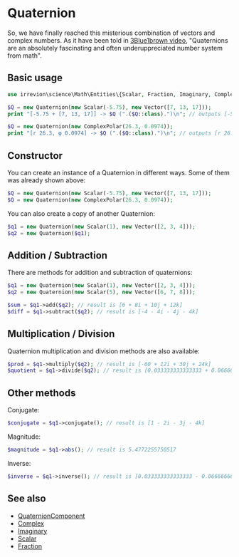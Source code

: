 # Quaternion

So, we have finally reached this misterious combination of vectors and complex numbers. As it have been told in [3Blue1brown video](https://www.youtube.com/watch?v=d4EgbgTm0Bg), "Quaternions are an absolutely fascinating and often underuppreciated number system from math".


## Basic usage

```php
use irrevion\science\Math\Entities\{Scalar, Fraction, Imaginary, Complex, ComplexPolar, Vector, QuaternionComponent, Quaternion};

$Q = new Quaternion(new Scalar(-5.75), new Vector([7, 13, 17]));
print "[-5.75 + [7, 13, 17]] -> $Q (".($Q::class).")\n"; // outputs [-5.75 + [7, 13, 17]] -> [-5.75 + 7i + 13j + 17k] (irrevion\science\Math\Entities\Quaternion)

$Q = new Quaternion(new ComplexPolar(26.3, 0.0974));
print "[r 26.3, φ 0.0974] -> $Q (".($Q::class).")\n"; // outputs [r 26.3, φ 0.0974] -> [26.175347698301 + 2.5575716750597i + 0j + 0k] (irrevion\science\Math\Entities\Quaternion)
```

## Constructor

You can create an instance of a Quaternion in different ways. Some of them was already shown above:
```php
$Q = new Quaternion(new Scalar(-5.75), new Vector([7, 13, 17]));
$Q = new Quaternion(new ComplexPolar(26.3, 0.0974));
```

You can also create a copy of another Quaternion:
```php
$q1 = new Quaternion(new Scalar(1), new Vector([2, 3, 4]));
$q2 = new Quaternion($q1);
```

## Addition / Subtraction

There are methods for addition and subtraction of quaternions:
```php
$q1 = new Quaternion(new Scalar(1), new Vector([2, 3, 4]));
$q2 = new Quaternion(new Scalar(5), new Vector([6, 7, 8]));

$sum = $q1->add($q2); // result is [6 + 8i + 10j + 12k]
$diff = $q1->subtract($q2); // result is [-4 - 4i - 4j - 4k]
```

## Multiplication / Division

Quaternion multiplication and division methods are also available:
```php
$prod = $q1->multiply($q2); // result is [-60 + 12i + 30j + 24k]
$quotient = $q1->divide($q2); // result is [0.033333333333333 + 0.066666666666667i + 0.1j + 0.13333333333333k]
```

## Other methods

Conjugate:
```php
$conjugate = $q1->conjugate(); // result is [1 - 2i - 3j - 4k]
```

Magnitude:
```php
$magnitude = $q1->abs(); // result is 5.4772255750517
```

Inverse:
```php
$inverse = $q1->inverse(); // result is [0.033333333333333 - 0.066666666666667i - 0.1j - 0.13333333333333k]
```


## See also

- [QuaternionComponent](./QuaternionComponent.md)
- [Complex](./Complex.md)
- [Imaginary](./Imaginary.md)
- [Scalar](./Scalar.md)
- [Fraction](./Fraction.md)